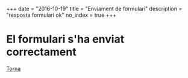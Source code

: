 +++
date        = "2016-10-19"
title       = "Enviament de formulari"
description = "resposta formulari ok"
no_index 	= true
+++

# El formulari s'ha enviat correctament

<a href="#" onclick="history.go(-1)">Torna</a>